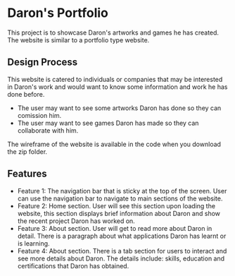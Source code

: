 # Daron's Portfolio

This project is to showcase Daron's artworks and games he has created. The website is similar to a portfolio type website.

## Design Process

This website is catered to individuals or companies that may be interested in Daron's work and would want to know some information and work he has done before.

- The user may want to see some artworks Daron has done so they can comission him.
- The user may want to see games Daron has made so they can collaborate with him.

The wireframe of the website is available in the code when you download the zip folder.

## Features

- Feature 1: The navigation bar that is sticky at the top of the screen. User can use the navigation bar to navigate to main sections of the website.
- Feature 2: Home section. User will see this section upon loading the website, this section displays brief information about Daron and show the recent project Daron has worked on.
- Feature 3: About section. User will get to read more about Daron in detail. There is a paragraph about what applications Daron has learnt or is learning.
- Feature 4: About section. There is a tab section for users to interact and see more details about Daron. The details include: skills, education and certifications that Daron has obtained.
